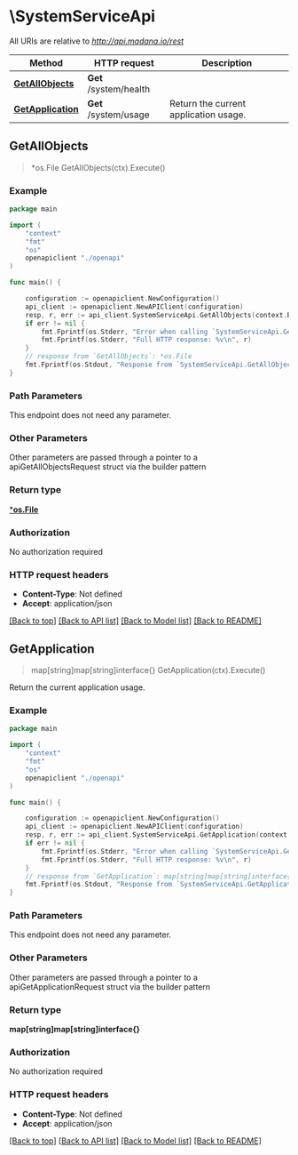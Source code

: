 # \SystemServiceApi

All URIs are relative to *http://api.madana.io/rest*

Method | HTTP request | Description
------------- | ------------- | -------------
[**GetAllObjects**](SystemServiceApi.md#GetAllObjects) | **Get** /system/health | 
[**GetApplication**](SystemServiceApi.md#GetApplication) | **Get** /system/usage | Return the current application usage.



## GetAllObjects

> *os.File GetAllObjects(ctx).Execute()



### Example

```go
package main

import (
    "context"
    "fmt"
    "os"
    openapiclient "./openapi"
)

func main() {

    configuration := openapiclient.NewConfiguration()
    api_client := openapiclient.NewAPIClient(configuration)
    resp, r, err := api_client.SystemServiceApi.GetAllObjects(context.Background()).Execute()
    if err != nil {
        fmt.Fprintf(os.Stderr, "Error when calling `SystemServiceApi.GetAllObjects``: %v\n", err)
        fmt.Fprintf(os.Stderr, "Full HTTP response: %v\n", r)
    }
    // response from `GetAllObjects`: *os.File
    fmt.Fprintf(os.Stdout, "Response from `SystemServiceApi.GetAllObjects`: %v\n", resp)
}
```

### Path Parameters

This endpoint does not need any parameter.

### Other Parameters

Other parameters are passed through a pointer to a apiGetAllObjectsRequest struct via the builder pattern


### Return type

[***os.File**](*os.File.md)

### Authorization

No authorization required

### HTTP request headers

- **Content-Type**: Not defined
- **Accept**: application/json

[[Back to top]](#) [[Back to API list]](../README.md#documentation-for-api-endpoints)
[[Back to Model list]](../README.md#documentation-for-models)
[[Back to README]](../README.md)


## GetApplication

> map[string]map[string]interface{} GetApplication(ctx).Execute()

Return the current application usage.



### Example

```go
package main

import (
    "context"
    "fmt"
    "os"
    openapiclient "./openapi"
)

func main() {

    configuration := openapiclient.NewConfiguration()
    api_client := openapiclient.NewAPIClient(configuration)
    resp, r, err := api_client.SystemServiceApi.GetApplication(context.Background()).Execute()
    if err != nil {
        fmt.Fprintf(os.Stderr, "Error when calling `SystemServiceApi.GetApplication``: %v\n", err)
        fmt.Fprintf(os.Stderr, "Full HTTP response: %v\n", r)
    }
    // response from `GetApplication`: map[string]map[string]interface{}
    fmt.Fprintf(os.Stdout, "Response from `SystemServiceApi.GetApplication`: %v\n", resp)
}
```

### Path Parameters

This endpoint does not need any parameter.

### Other Parameters

Other parameters are passed through a pointer to a apiGetApplicationRequest struct via the builder pattern


### Return type

**map[string]map[string]interface{}**

### Authorization

No authorization required

### HTTP request headers

- **Content-Type**: Not defined
- **Accept**: application/json

[[Back to top]](#) [[Back to API list]](../README.md#documentation-for-api-endpoints)
[[Back to Model list]](../README.md#documentation-for-models)
[[Back to README]](../README.md)

